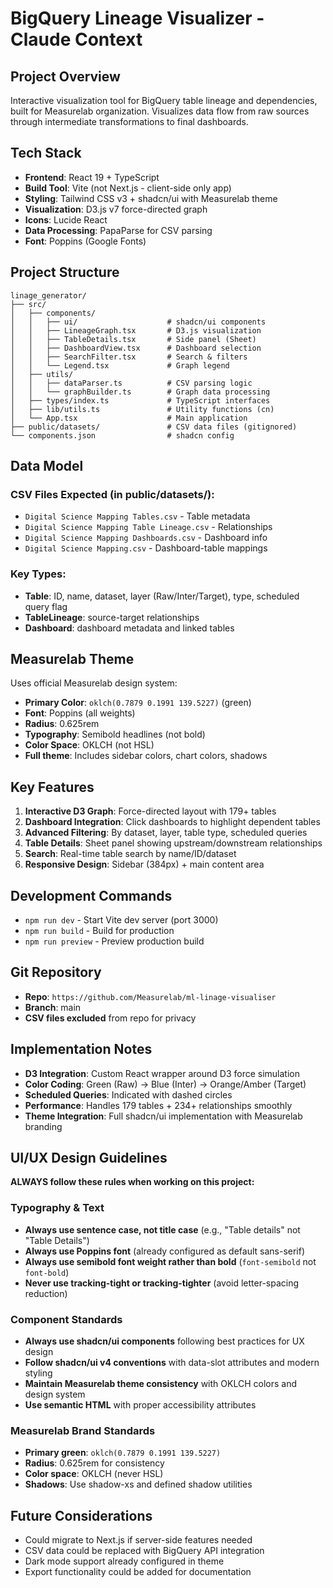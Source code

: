 # BigQuery Lineage Visualizer - Claude Context

## Project Overview
Interactive visualization tool for BigQuery table lineage and dependencies, built for Measurelab organization. Visualizes data flow from raw sources through intermediate transformations to final dashboards.

## Tech Stack
- **Frontend**: React 19 + TypeScript
- **Build Tool**: Vite (not Next.js - client-side only app)
- **Styling**: Tailwind CSS v3 + shadcn/ui with Measurelab theme
- **Visualization**: D3.js v7 force-directed graph
- **Icons**: Lucide React
- **Data Processing**: PapaParse for CSV parsing
- **Font**: Poppins (Google Fonts)

## Project Structure
```
linage_generator/
├── src/
│   ├── components/
│   │   ├── ui/                    # shadcn/ui components
│   │   ├── LineageGraph.tsx       # D3.js visualization
│   │   ├── TableDetails.tsx       # Side panel (Sheet)
│   │   ├── DashboardView.tsx      # Dashboard selection
│   │   ├── SearchFilter.tsx       # Search & filters
│   │   └── Legend.tsx             # Graph legend
│   ├── utils/
│   │   ├── dataParser.ts          # CSV parsing logic
│   │   └── graphBuilder.ts        # Graph data processing
│   ├── types/index.ts             # TypeScript interfaces
│   ├── lib/utils.ts               # Utility functions (cn)
│   └── App.tsx                    # Main application
├── public/datasets/               # CSV data files (gitignored)
└── components.json                # shadcn config
```

## Data Model
### CSV Files Expected (in public/datasets/):
- `Digital Science Mapping Tables.csv` - Table metadata
- `Digital Science Mapping Table Lineage.csv` - Relationships
- `Digital Science Mapping Dashboards.csv` - Dashboard info
- `Digital Science Mapping.csv` - Dashboard-table mappings

### Key Types:
- **Table**: ID, name, dataset, layer (Raw/Inter/Target), type, scheduled query flag
- **TableLineage**: source-target relationships
- **Dashboard**: dashboard metadata and linked tables

## Measurelab Theme
Uses official Measurelab design system:
- **Primary Color**: `oklch(0.7879 0.1991 139.5227)` (green)
- **Font**: Poppins (all weights)
- **Radius**: 0.625rem
- **Typography**: Semibold headlines (not bold)
- **Color Space**: OKLCH (not HSL)
- **Full theme**: Includes sidebar colors, chart colors, shadows

## Key Features
1. **Interactive D3 Graph**: Force-directed layout with 179+ tables
2. **Dashboard Integration**: Click dashboards to highlight dependent tables
3. **Advanced Filtering**: By dataset, layer, table type, scheduled queries
4. **Table Details**: Sheet panel showing upstream/downstream relationships
5. **Search**: Real-time table search by name/ID/dataset
6. **Responsive Design**: Sidebar (384px) + main content area

## Development Commands
- `npm run dev` - Start Vite dev server (port 3000)
- `npm run build` - Build for production
- `npm run preview` - Preview production build

## Git Repository
- **Repo**: `https://github.com/Measurelab/ml-linage-visualiser`
- **Branch**: main
- **CSV files excluded** from repo for privacy

## Implementation Notes
- **D3 Integration**: Custom React wrapper around D3 force simulation
- **Color Coding**: Green (Raw) → Blue (Inter) → Orange/Amber (Target)
- **Scheduled Queries**: Indicated with dashed circles
- **Performance**: Handles 179 tables + 234+ relationships smoothly
- **Theme Integration**: Full shadcn/ui implementation with Measurelab branding

## UI/UX Design Guidelines
**ALWAYS follow these rules when working on this project:**

### Typography & Text
- **Always use sentence case, not title case** (e.g., "Table details" not "Table Details")
- **Always use Poppins font** (already configured as default sans-serif)
- **Always use semibold font weight rather than bold** (`font-semibold` not `font-bold`)
- **Never use tracking-tight or tracking-tighter** (avoid letter-spacing reduction)

### Component Standards
- **Always use shadcn/ui components** following best practices for UX design
- **Follow shadcn/ui v4 conventions** with data-slot attributes and modern styling
- **Maintain Measurelab theme consistency** with OKLCH colors and design system
- **Use semantic HTML** with proper accessibility attributes

### Measurelab Brand Standards
- **Primary green**: `oklch(0.7879 0.1991 139.5227)`
- **Radius**: 0.625rem for consistency
- **Color space**: OKLCH (never HSL)
- **Shadows**: Use shadow-xs and defined shadow utilities

## Future Considerations
- Could migrate to Next.js if server-side features needed
- CSV data could be replaced with BigQuery API integration
- Dark mode support already configured in theme
- Export functionality could be added for documentation
